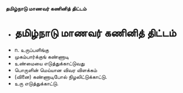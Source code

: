 **தமிழ்நாடு மாணவர் கணினித் திட்டம்**
- # தமிழ்நாடு மாணவர் கணினித் திட்டம்
- n. உருப்பளிங்கு
- முகம்பார்க்குங் கண்ணாடி
- உண்மையை எடுத்துக்காட்டுவது
- பொருளின் மெய்யான விவர விளக்கம்
- (வினை) கண்ணாடிபோல் நிழலிட்டுக்காட்டு.
- உரு எடுத்துக்காட்டு.

